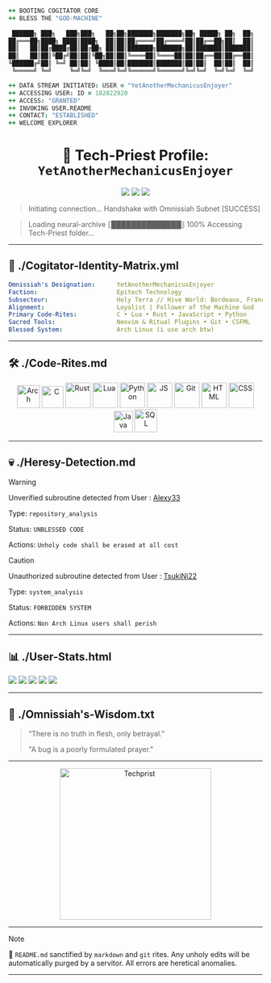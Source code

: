 <!-- README.md - GitHub/Cogitator Profile for YetAnotherMechanicusEnjoyer -->

```coffeescript
++ BOOTING COGITATOR CORE
++ BLESS THE "GOD-MACHINE"
  
 ██████╗ ███╗   ███╗███╗   ██╗██╗███████╗███████╗██╗ █████╗ ██╗  ██╗
██╔═══██╗████╗ ████║████╗  ██║██║██╔════╝██╔════╝██║██╔══██╗██║  ██║
██║   ██║██╔████╔██║██╔██╗ ██║██║███████╗███████╗██║███████║███████║
██║   ██║██║╚██╔╝██║██║╚██╗██║██║╚════██║╚════██║██║██╔══██║██╔══██║
╚██████╔╝██║ ╚═╝ ██║██║ ╚████║██║███████║███████║██║██║  ██║██║  ██║
 ╚═════╝ ╚═╝     ╚═╝╚═╝  ╚═══╝╚═╝╚══════╝╚══════╝╚═╝╚═╝  ╚═╝╚═╝  ╚═╝

++ DATA STREAM INITIATED: USER = "YetAnotherMechanicusEnjoyer"
++ ACCESSING USER: ID = 182822920
++ ACCESS: "GRANTED"
++ INVOKING USER.README
++ CONTACT: "ESTABLISHED"
++ WELCOME EXPLORER
```

<h1 align="center">🔧 Tech-Priest Profile: <code>YetAnotherMechanicusEnjoyer</code></h1>

<p align="center">
  <img src="https://komarev.com/ghpvc/?username=YetAnotherMechanicusEnjoyer&label=Cogitator+Scans&color=ff0000&style=flat-square" />
  <img src="https://img.shields.io/badge/Machine%20Spirit-Stable%E2%9C%94-00ff99?style=flat-square" />
  <img src="https://img.shields.io/badge/Purity%20Seal-Valid-red?style=flat-square" />
</p>

> Initiating connection... Handshake with Omnissiah Subnet [SUCCESS]

> Loading neural-archive ⟦██████████████⟧ 100% Accessing Tech-Priest folder...

---

## 🧠 ./Cogitator-Identity-Matrix.yml

```yaml
Omnissiah's Designation:      YetAnotherMechanicusEnjoyer
Faction:                      Epitech Technology
Subsecteur:                   Holy Terra // Hive World: Bordeaux, France
Alignment:                    Loyalist | Follower of the Machine God
Primary Code-Rites:           C • Lua • Rust • JavaScript • Python
Sacred Tools:                 Neovim & Ritual Plugins • Git • CSFML
Blessed System:               Arch Linux (i use arch btw)
```

---

## 🛠️ ./Code-Rites.md
<p align="center"> <img alt="Arch" src="https://img.icons8.com/?size=100&id=7seppVX8x2nf&format=png&color=000000" height="45" width="45"> <img alt="C" src="https://upload.wikimedia.org/wikipedia/commons/1/19/C_Logo.png" height="43" width="43"> <img alt="Rust" src="https://img.icons8.com/?size=100&id=U41Than0pWOW&format=png&color=FF4D00" height="50" width="50"> <img alt="Lua" src="https://img.icons8.com/?size=100&id=vFFJFfHoOHvj&format=png&color=000000" height="50" width="50"> <img alt="Python" src="https://cdn.jsdelivr.net/gh/devicons/devicon/icons/python/python-original.svg" height="50" width="50"> <img alt="JS" src="https://img.icons8.com/?size=100&id=108784&format=png&color=000000" height="50" width="50"> <img alt="Git" src="https://img.icons8.com/?size=100&id=20906&format=png&color=000000" height="50" width="50"> <img alt="HTML" src="https://img.icons8.com/?size=100&id=20909&format=png&color=000000" height="50" width="50"> <img alt="CSS" src="https://img.icons8.com/?size=100&id=7gdY5qNXaKC0&format=png&color=000000" height="50" width="50"> <img alt="Java" src="https://i.ibb.co/Y4V0q2kF/java.png" height="42" width="38"> <img alt="SQL" src="https://i.ibb.co/0P7m7Ph/mysql.png" height="45" width="45"> </p>

---

## 💀 ./Heresy-Detection.md
> [!WARNING]
> Unverified subroutine detected from User : [Alexy33](https://github.com/Alexy33)
> 
> Type: `repository_analysis`
>
> Status: `UNBLESSED CODE`
>
> Actions: `Unholy code shall be erased at all cost`

> [!CAUTION]
> Unauthorized subroutine detected from User : [TsukiNi22](https://github.com/TsukiNi22)
>
> Type: `system_analysis`
>
> Status: `FORBIDDEN SYSTEM`
>
> Actions: `Non Arch Linux users shall perish`

---

## 📊 ./User-Stats.html
<img src="https://github-readme-stats.vercel.app/api?username=YetAnotherMechanicusEnjoyer&theme=radical&show_icons=true&hide_border=true&count_private=true" />
<img src="https://github-readme-streak-stats.herokuapp.com/?user=YetAnotherMechanicusEnjoyer&theme=radical&hide_border=true" />
<img src="https://github-readme-stats.vercel.app/api/top-langs/?username=YetAnotherMechanicusEnjoyer&theme=radical&show_icons=true&hide_border=true&layout=compact" />
<img src="http://github-profile-summary-cards.vercel.app/api/cards/repos-per-language?username=YetAnotherMechanicusEnjoyer&theme=radical" />
<img src="http://github-profile-summary-cards.vercel.app/api/cards/most-commit-language?username=YetAnotherMechanicusEnjoyer&theme=radical" />

---

## 📜 ./Omnissiah's-Wisdom.txt
> “There is no truth in flesh, only betrayal.”
> 
> "A bug is a poorly formulated prayer."

---

<p align="center"> <img src="https://64.media.tumblr.com/b92ee183a5914d030ddbfd149aa90d9c/tumblr_nxe14k0dGL1tzqkfdo1_540.gifv" alt="Techprist" width="300" /> </p>

---

> [!NOTE]
> 🧾 `README.md` sanctified by `markdown` and `git` rites. Any unholy edits will be automatically purged by a servitor. All errors are heretical anomalies.

---
